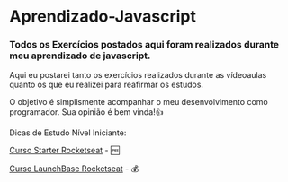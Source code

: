 # Aprendizado-Javascript

### Todos os Exercícios postados aqui foram realizados durante meu aprendizado de javascript.

Aqui eu postarei tanto os exercícios realizados durante as vídeoaulas quanto os que eu realizei para reafirmar os estudos.

O objetivo é simplismente acompanhar o meu desenvolvimento como programador. Sua opinião é bem vinda!:+1:

Dicas de Estudo Nível Iniciante:

[Curso Starter Rocketseat](https://rocketseat.com.br/starter) - :free:

[Curso LaunchBase Rocketseat](https://rocketseat.com.br/launchbase/inscricao/4.0) - :moneybag:
